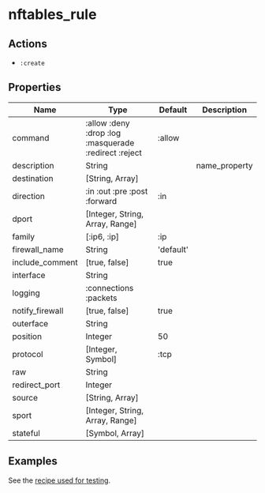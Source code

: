 # nftables_rule

## Actions

- `:create`

## Properties

| Name            | Type                                                  | Default   | Description                                                         |
| --------------- | ----------------------------------------------------- | --------- | ------------------------------------------------------------------- |
| command         | :allow :deny :drop :log :masquerade :redirect :reject | :allow    |                                                                     |
| description     | String                                                |           | name_property                                                       |
| destination     | [String, Array]                                       |           |                                                                     |
| direction       | :in :out :pre :post :forward                          | :in       |                                                                     |
| dport           | [Integer, String, Array, Range]                       |           |                                                                     |
| family          | [:ip6, :ip]                                           | :ip       |                                                                     |
| firewall_name   | String                                                | 'default' |                                                                     |
| include_comment | [true, false]                                         | true      |                                                                     |
| interface       | String                                                |           |                                                                     |
| logging         | :connections :packets                                 |           |                                                                     |
| notify_firewall | [true, false]                                         | true      |                                                                     |
| outerface       | String                                                |           |                                                                     |
| position        | Integer                                               | 50        |                                                                     |
| protocol        | [Integer, Symbol]                                     | :tcp      |                                                                     |
| raw             | String                                                |           |                                                                     |
| redirect_port   | Integer                                               |           |                                                                     |
| source          | [String, Array]                                       |           |                                                                     |
| sport           | [Integer, String, Array, Range]                       |           |                                                                     |
| stateful        | [Symbol, Array]                                       |           |                                                                     |

## Examples

See the [recipe used for testing](../test/fixtures/cookbooks/nftables-test/recipes/default.rb).

